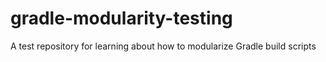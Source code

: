 # gradle-modularity-testing
A test repository for learning about how to modularize Gradle build scripts
